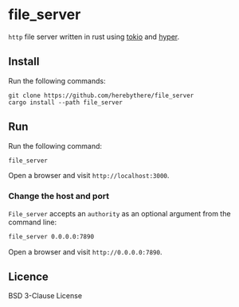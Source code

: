 # file_server

`http` file server written in rust using [tokio](https://tokio.rs/) and
[hyper](https://hyper.rs/).

## Install

Run the following commands:

```
git clone https://github.com/herebythere/file_server
cargo install --path file_server
```

## Run

Run the following command:

```sh
file_server
```

Open a browser and visit `http://localhost:3000`.

### Change the host and port

`File_server` accepts an `authority` as an optional argument from the command line:

```sh
file_server 0.0.0.0:7890
```

Open a browser and visit `http://0.0.0.0:7890`.

## Licence

BSD 3-Clause License
